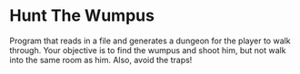 # Hunt The Wumpus
Program that reads in a file and generates a dungeon for the player to walk through. Your objective is to find the wumpus and shoot him, but not walk into the same room as him. Also, avoid the traps!

